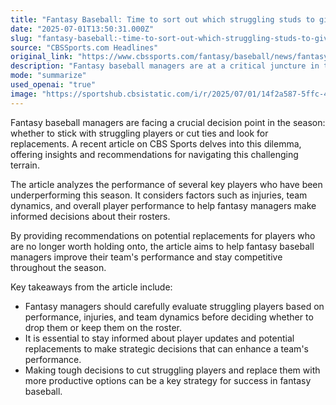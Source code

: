 ```yaml
---
title: "Fantasy Baseball: Time to sort out which struggling studs to give up on and which to stand behind"
date: "2025-07-01T13:50:31.000Z"
slug: "fantasy-baseball:-time-to-sort-out-which-struggling-studs-to-give-up-on-and-which-to-stand-behind"
source: "CBSSports.com Headlines"
original_link: "https://www.cbssports.com/fantasy/baseball/news/fantasy-baseball-time-to-sort-out-which-struggling-studs-to-give-up-on-and-which-to-stand-behind/"
description: "Fantasy baseball managers are at a critical juncture in the season, deciding whether to stick with underperforming players or seek replacements. A recent CBS Sports article offers insights on evaluating struggling players based on performance, injuries, and team dynamics to make informed roster decisions. By providing recommendations on potential replacements, the article aims to help managers improve their team's performance and stay competitive throughout the season with strategic roster changes."
mode: "summarize"
used_openai: "true"
image: "https://sportshub.cbsistatic.com/i/r/2025/07/01/14f2a587-5ffc-485b-a15a-d61155ae18d7/thumbnail/1200x675/56743297b964e29b01421cf68256a111/mookie-betts.jpg"
---
```


Fantasy baseball managers are facing a crucial decision point in the season: whether to stick with struggling players or cut ties and look for replacements. A recent article on CBS Sports delves into this dilemma, offering insights and recommendations for navigating this challenging terrain.

The article analyzes the performance of several key players who have been underperforming this season. It considers factors such as injuries, team dynamics, and overall player performance to help fantasy managers make informed decisions about their rosters.

By providing recommendations on potential replacements for players who are no longer worth holding onto, the article aims to help fantasy baseball managers improve their team's performance and stay competitive throughout the season.

Key takeaways from the article include:
- Fantasy managers should carefully evaluate struggling players based on performance, injuries, and team dynamics before deciding whether to drop them or keep them on the roster.
- It is essential to stay informed about player updates and potential replacements to make strategic decisions that can enhance a team's performance.
- Making tough decisions to cut struggling players and replace them with more productive options can be a key strategy for success in fantasy baseball.